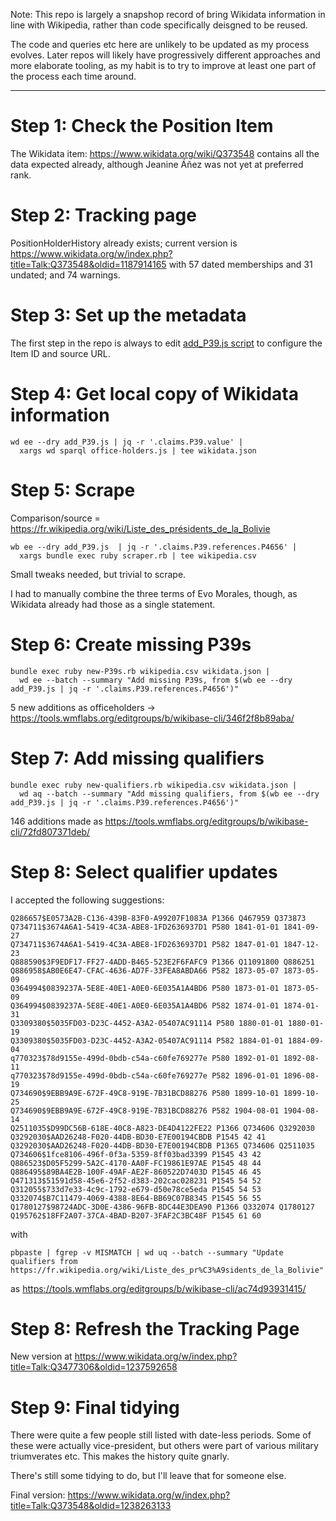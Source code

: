 Note: This repo is largely a snapshop record of bring Wikidata
information in line with Wikipedia, rather than code specifically
deisgned to be reused.

The code and queries etc here are unlikely to be updated as my process
evolves. Later repos will likely have progressively different approaches
and more elaborate tooling, as my habit is to try to improve at least
one part of the process each time around.

---------

Step 1: Check the Position Item
===============================

The Wikidata item: https://www.wikidata.org/wiki/Q373548
contains all the data expected already, although Jeanine Áñez was not
yet at preferred rank.

Step 2: Tracking page
=====================

PositionHolderHistory already exists; current version is
https://www.wikidata.org/w/index.php?title=Talk:Q373548&oldid=1187914165
with 57 dated memberships and 31 undated; and 74 warnings.

Step 3: Set up the metadata
===========================

The first step in the repo is always to edit [add_P39.js script](add_P39.js)
to configure the Item ID and source URL.

Step 4: Get local copy of Wikidata information
==============================================

    wd ee --dry add_P39.js | jq -r '.claims.P39.value' |
      xargs wd sparql office-holders.js | tee wikidata.json

Step 5: Scrape
==============

Comparison/source = https://fr.wikipedia.org/wiki/Liste_des_présidents_de_la_Bolivie

    wb ee --dry add_P39.js  | jq -r '.claims.P39.references.P4656' |
      xargs bundle exec ruby scraper.rb | tee wikipedia.csv

Small tweaks needed, but trivial to scrape.

I had to manually combine the three terms of Evo Morales, though, as
Wikidata already had those as a single statement.

Step 6: Create missing P39s
===========================

    bundle exec ruby new-P39s.rb wikipedia.csv wikidata.json |
      wd ee --batch --summary "Add missing P39s, from $(wb ee --dry add_P39.js | jq -r '.claims.P39.references.P4656')"

5 new additions as officeholders -> https://tools.wmflabs.org/editgroups/b/wikibase-cli/346f2f8b89aba/

Step 7: Add missing qualifiers
==============================

    bundle exec ruby new-qualifiers.rb wikipedia.csv wikidata.json |
      wd aq --batch --summary "Add missing qualifiers, from $(wb ee --dry add_P39.js | jq -r '.claims.P39.references.P4656')"

146 additions made as https://tools.wmflabs.org/editgroups/b/wikibase-cli/72fd807371deb/

Step 8: Select qualifier updates
================================

I accepted the following suggestions:

    Q286657$E0573A2B-C136-439B-83F0-A99207F1083A P1366 Q467959 Q373873
    Q734711$3674A6A1-5419-4C3A-ABE8-1FD2636937D1 P580 1841-01-01 1841-09-27
    Q734711$3674A6A1-5419-4C3A-ABE8-1FD2636937D1 P582 1847-01-01 1847-12-23
    Q888590$3F9EDF17-FF27-4ADD-B465-523E2F6FAFC9 P1366 Q11091800 Q886251
    Q886958$AB0E6E47-CFAC-4636-AD7F-33FEA8ABDA66 P582 1873-05-07 1873-05-09
    Q364994$0839237A-5E8E-40E1-A0E0-6E035A1A4BD6 P580 1873-01-01 1873-05-09
    Q364994$0839237A-5E8E-40E1-A0E0-6E035A1A4BD6 P582 1874-01-01 1874-01-31
    Q3309380$5035FD03-D23C-4452-A3A2-05407AC91114 P580 1880-01-01 1880-01-19
    Q3309380$5035FD03-D23C-4452-A3A2-05407AC91114 P582 1884-01-01 1884-09-04
    q770323$78d9155e-499d-0bdb-c54a-c60fe769277e P580 1892-01-01 1892-08-11
    q770323$78d9155e-499d-0bdb-c54a-c60fe769277e P582 1896-01-01 1896-08-19
    Q734690$9EBB9A9E-672F-49C8-919E-7B31BCD88276 P580 1899-10-01 1899-10-25
    Q734690$9EBB9A9E-672F-49C8-919E-7B31BCD88276 P582 1904-08-01 1904-08-14
    Q2511035$D99DC56B-618E-40C8-A823-DE4D4122FE22 P1366 Q734606 Q3292030
    Q3292030$AAD26248-F020-44DB-BD30-E7E00194CBDB P1545 42 41
    Q3292030$AAD26248-F020-44DB-BD30-E7E00194CBDB P1365 Q734606 Q2511035
    Q734606$1fce8106-496f-0f3a-5359-8ff03bad3399 P1545 43 42
    Q886523$D05F5299-5A2C-4170-AA0F-FC19861E97AE P1545 48 44
    Q886495$89BA4E2B-100F-49AF-AE2F-860522D7403D P1545 46 45
    Q471313$51591d58-45e6-2f52-d383-202cac028231 P1545 54 52
    Q312055$733d7e33-4c9c-1792-e679-d50e78ce5eda P1545 54 53
    Q332074$B7C11479-4069-4388-8E64-BB69C07B8345 P1545 56 55
    Q1780127$98724ADC-3D0E-4386-96FB-8DC44E3DEA90 P1366 Q332074 Q1780127
    Q195762$18FF2A07-37CA-4BAD-B207-3FAF2C3BC48F P1545 61 60

with

    pbpaste | fgrep -v MISMATCH | wd uq --batch --summary "Update qualifiers from https://fr.wikipedia.org/wiki/Liste_des_pr%C3%A9sidents_de_la_Bolivie"

as https://tools.wmflabs.org/editgroups/b/wikibase-cli/ac74d93931415/

Step 8: Refresh the Tracking Page
=================================

New version at https://www.wikidata.org/w/index.php?title=Talk:Q3477306&oldid=1237592658

Step 9: Final tidying
=====================

There were quite a few people still listed with date-less periods. Some
of these were actually vice-president, but others were part of various
military triumverates etc. This makes the history quite gnarly.

There's still some tidying to do, but I'll leave that for someone else.

Final version: https://www.wikidata.org/w/index.php?title=Talk:Q373548&oldid=1238263133
